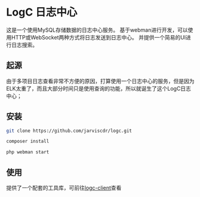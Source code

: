 # LogC 日志中心
这是一个使用MySQL存储数据的日志中心服务。
基于webman进行开发，可以使用HTTP或WebSocket两种方式将日志发送到日志中心。
并提供一个简易的UI进行日志搜索。

## 起源
由于多项目日志查看非常不方便的原因，打算使用一个日志中心的服务，但是因为ELK太重了，而且大部分时间只是使用查询的功能，所以就诞生了这个LogC日志中心；

## 安装
```bash
git clone https://github.com/jarviscdr/logc.git

composer install

php webman start
```

## 使用
提供了一个配套的工具库，可前往[logc-client](https://github.com/jarviscdr/logc-client)查看
